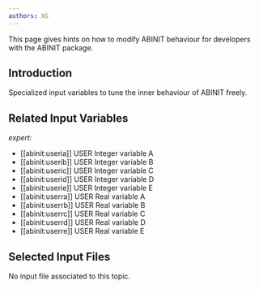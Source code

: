 ```yaml
---
authors: XG
---
```

<!--
This file is automatically generated by mksite.py. All changes will be lost.
Change the input yaml files or the python code
-->

This page gives hints on how to modify ABINIT behaviour for developers with the ABINIT package.

## Introduction

Specialized input variables to tune the inner behaviour of ABINIT freely.



## Related Input Variables

*expert:*

- [[abinit:useria]]  USER Integer variable A
- [[abinit:userib]]  USER Integer variable B
- [[abinit:useric]]  USER Integer variable C
- [[abinit:userid]]  USER Integer variable D
- [[abinit:userie]]  USER Integer variable E
- [[abinit:userra]]  USER Real variable A
- [[abinit:userrb]]  USER Real variable B
- [[abinit:userrc]]  USER Real variable C
- [[abinit:userrd]]  USER Real variable D
- [[abinit:userre]]  USER Real variable E
 

## Selected Input Files

No input file associated to this topic.

